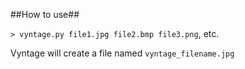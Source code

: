 ##How to use##

`> vyntage.py file1.jpg file2.bmp file3.png`, etc.

Vyntage will create a file named `vyntage_filename.jpg`